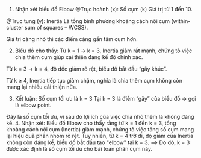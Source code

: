 1. Nhận xét biểu đồ Elbow
@Trục hoành (x): Số cụm (k)
Giá trị từ 1 đến 10.

@Trục tung (y): Inertia
Là tổng bình phương khoảng cách nội cụm (within-cluster sum of squares – WCSS).

Giá trị càng nhỏ thì các điểm càng gần tâm cụm hơn.

2. Biểu đồ cho thấy:
Từ k = 1 → k = 3, Inertia giảm rất mạnh, chứng tỏ việc chia thêm cụm giúp cải thiện đáng kể độ chính xác.

Từ k = 3 → k = 4, độ dốc giảm rõ rệt, biểu đồ bắt đầu “gãy khúc”.

Từ k ≥ 4, Inertia tiếp tục giảm chậm, nghĩa là chia thêm cụm không còn mang lại nhiều cải thiện nữa.

3. Kết luận: Số cụm tối ưu là k = 3
Tại k = 3 là điểm “gãy” của biểu đồ → gọi là elbow point.

Đây là số cụm tối ưu, vì sau đó lợi ích của việc chia nhỏ thêm là không đáng kể.
4. Nhận xét:
Biểu đồ Elbow cho thấy rằng từ k = 1 đến k = 3, tổng khoảng cách nội cụm (Inertia) giảm mạnh, chứng tỏ việc tăng số cụm mang lại hiệu quả phân nhóm rõ rệt. 
Tuy nhiên, từ k = 4 trở đi, độ giảm của Inertia không còn đáng kể, biểu đồ bắt đầu tạo "elbow" tại k = 3. ==> Do đó, k = 3 được xác định là số cụm tối ưu cho bài toán phân cụm này.

